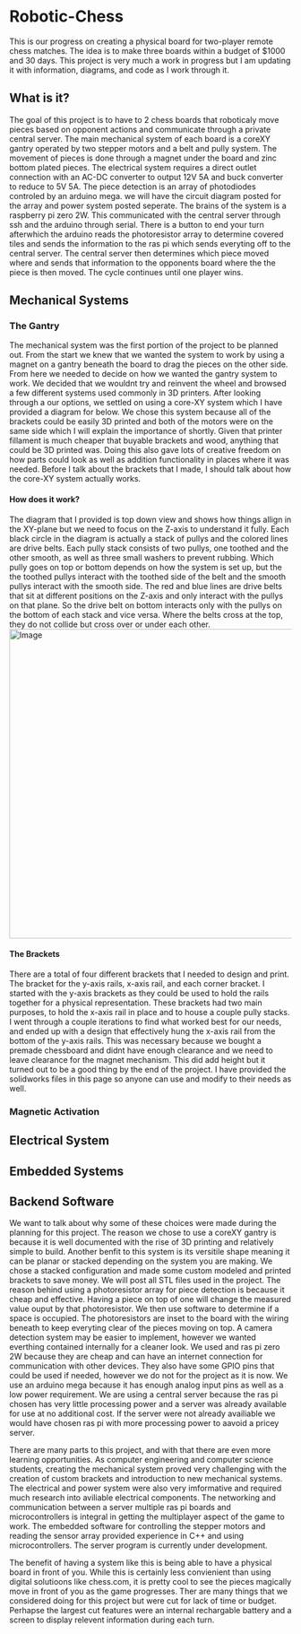 # Robotic-Chess
This is our progress on creating a physical board for two-player remote chess matches.
The idea is to make three boards within a budget of $1000 and 30 days.
This project is very much a work in progress but I am updating it with information, diagrams, and code as I work through it.

## What is it?
The goal of this project is to have to 2 chess boards that roboticaly move pieces based on opponent actions and communicate through a private central server.
The main mechanical system of each board is a coreXY gantry operated by two stepper motors and a belt and pully system.
The movement of pieces is done through a magnet under the board and zinc bottom plated pieces.
The electrical system requires a direct outlet connection with an AC-DC converter to output 12V 5A and buck converter to reduce to 5V 5A.
The piece detection is an array of photodiodes controled by an arduino mega. we will have the circuit diagram posted for the array and power system posted seperate.
The brains of the system is a raspberry pi zero 2W. This communicated with the central server through ssh and the arduino through serial.
There is a button to end your turn afterwhich the arduino reads the photoresistor array to determine covered tiles and sends the information to the ras pi which sends everyting off to the central server.
The central server then determines which piece moved where and sends that information to the opponents board where the the piece is then moved.
The cycle continues until one player wins.

## Mechanical Systems
### The Gantry
The mechanical system was the first portion of the project to be planned out. From the start we knew that we wanted the system to work by using a magnet on a gantry beneath the board to drag the pieces on the other side.
From here we needed to decide on how we wanted the gantry system to work.
We decided that we wouldnt try and reinvent the wheel and browsed a few different systems used commonly in 3D printers.
After looking through a our options, we settled on using a core-XY system which I have provided a diagram for below.
We chose this system because all of the brackets could be easily 3D printed and both of the motors were on the same side which I will explain the importance of shortly.
Given that printer fillament is much cheaper that buyable brackets and wood, anything that could be 3D printed was.
Doing this also gave lots of creative freedom on how parts could look as well as addition functionality in places where it was needed.
Before I talk about the brackets that I made, I should talk about how the core-XY system actually works.
#### How does it work?
The diagram that I provided is top down view and shows how things allign in the XY-plane but we need to focus on the Z-axis to understand it fully.
Each black circle in the diagram is actually a stack of pullys and the colored lines are drive belts.
Each pully stack consists of two pullys, one toothed and the other smooth, as well as three small washers to prevent rubbing.
Which pully goes on top or bottom depends on how the system is set up, but the the toothed pullys interact with the toothed side of the belt and the smooth pullys interact with the smooth side.
The red and blue lines are drive belts that sit at different positions on the Z-axis and only interact with the pullys on that plane.
So the drive belt on bottom interacts only with the pullys on the bottom of each stack and vice versa.
Where the belts cross at the top, they do not collide but cross over or under each other.
<img width="520" height="552" alt="Image" src="https://github.com/user-attachments/assets/09db13cd-5efd-45a4-b1ca-fb58bdc8525f" />
#### The Brackets
There are a total of four different brackets that I needed to design and print.
The bracket for the y-axis rails, x-axis rail, and each corner bracket.
I started with the y-axis brackets as they could be used to hold the rails together for a physical representation.
These brackets had two main purposes, to hold the x-axis rail in place and to house a couple pully stacks.
I went through a couple iterations to find what worked best for our needs, and ended up with a design that effectively hung the x-axis rail from the bottom of the y-axis rails.
This was necessary because we bought a premade chessboard and didnt have enough clearance and we need to leave clearance for the magnet mechanism.
This did add height but it turned out to be a good thing by the end of the project.
I have provided the solidworks files in this page so anyone can use and modify to their needs as well.

### Magnetic Activation

## Electrical System

## Embedded Systems

## Backend Software
We want to talk about why some of these choices were made during the planning for this project.
The reason we chose to use a coreXY gantry is because it is well documented with the rise of 3D printing and relatively simple to build.
Another benfit to this system is its versitile shape meaning it can be planar or stacked depending on the system you are making.
We chose a stacked configuration and made some custom modeled and printed brackets to save money. We will post all STL files used in the project.
The reason behind using a photoresistor array for piece detection is because it cheap and effective. Having a piece on top of one will change the measured value ouput by that photoresistor.
We then use software to determine if a space is occupied.
The photoresistors are inset to the board with the wiring beneath to keep everyting clear of the pieces moving on top.
A camera detection system may be easier to implement, however we wanted everthing contained internally for a cleaner look.
We used and ras pi zero 2W because they are cheap and can have an internet connection for communication with other devices.
They also have some GPIO pins that could be used if needed, however we do not for the project as it is now.
We use an arduino mega because it has enough analog input pins as well as a low power requirement.
We are using a central server because the ras pi chosen has very little processing power and a server was already available for use at no additional cost.
If the server were not already availiable we would have chosen ras pi with more processing power to aavoid a pricey server.

There are many parts to this project, and with that there are even more learning opportunities.
As computer engineering and computer science students, creating the mechanical system proved very challenging with the creation of custom brackets and introduction to new mechanical systems.
The electrical and power system were also very imformative and required much research into aviliable electrical components.
The networking and communication between a server multiple ras pi boards and microcontrollers is integral in getting the multiplayer aspect of the game to work.
The embedded software for controlling the stepper motors and reading the sensor array provided experience in C++ and using microcontrollers.
The server program is currently under development.

The benefit of having a system like this is being able to have a physical board in front of you.
While this is certainly less convienient than using digital solutioons like chess.com, it is pretty cool to see the pieces magically move in front of you as the game progresses.
Ther are many things that we considered doing for this project but were cut for lack of time or budget.
Perhapse the largest cut features were an internal rechargable battery and a screen to display relevent information during each turn.
